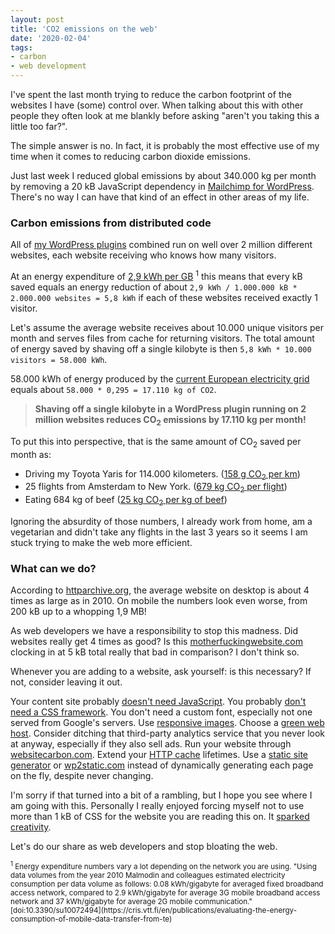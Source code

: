 ```yaml
---
layout: post
title: 'CO2 emissions on the web'
date: '2020-02-04'
tags:
- carbon
- web development
---
```


I've spent the last month trying to reduce the carbon footprint of the websites I have (some) control over. When talking about this with other people they often look at me blankly before asking "aren't you taking this a little too far?".

The simple answer is no. In fact, it is probably the most effective use of my time when it comes to reducing carbon dioxide emissions. 

Just last week I reduced global emissions by about 340.000 kg per month by removing a 20 kB JavaScript dependency in [Mailchimp for WordPress](https://www.mc4wp.com/). There's no way I can have that kind of an effect in other areas of my life.

### Carbon emissions from distributed code

All of [my WordPress plugins]({{site.url}}/wordpress-plugins/) combined run on well over 2 million different websites, each website receiving who knows how many visitors. 

At an energy expenditure of [2,9 kWh per GB](https://www.researchgate.net/publication/326470455_Evaluating_the_Energy_Consumption_of_Mobile_Data_Transfer-From_Technology_Development_to_Consumer_Behaviour_and_Life_Cycle_Thinking) <sup>1</sup> this means that every kB saved equals an energy reduction of about `2,9 kWh / 1.000.000 kB * 2.000.000 websites = 5,8 kWh` if each of these websites received exactly 1 visitor.

Let's assume the average website receives about 10.000 unique visitors per month and serves files from cache for returning visitors. The total amount of energy saved by shaving off a single kilobyte is then `5,8 kWh * 10.000 visitors = 58.000 kWh`.

58.000 kWh of energy produced by the [current European electricity grid](https://www.eea.europa.eu/data-and-maps/indicators/overview-of-the-electricity-production-2/assessment-4) equals about `58.000 * 0,295 = 17.110 kg of CO2`.

> **Shaving off a single kilobyte in a WordPress plugin running on 2 million websites reduces CO<sub>2</sub> emissions by 17.110 kg per month!**

To put this into perspective, that is the same amount of CO<sub>2</sub> saved per month as:

- Driving my Toyota Yaris for 114.000 kilometers. ([158 g CO<sub>2</sub> per km](https://car-emissions.com/cars/index/toyota%20yaris%201.3%20vvt-i%20tr/))
- 25 flights from Amsterdam to New York. ([679 kg CO<sub>2</sub> per flight](https://www.costtotravel.com/flight/from-new-york-to-amsterdam))
- Eating 684 kg of beef ([25 kg CO<sub>2</sub> per kg of beef](https://eprints.lancs.ac.uk/79432/4/1_s2.0_S0959652616303584_main.pdf))

Ignoring the absurdity of those numbers, I already work from home, am a vegetarian and didn't take any flights in the last 3 years so it seems I am stuck trying to make the web more efficient.

### What can we do?

According to [httparchive.org](https://httparchive.org/reports/page-weight?start=earliest&end=latest), the average website on desktop is about 4 times as large as in 2010. On mobile the numbers look even worse, from 200 kB up to a whopping 1,9 MB!

As web developers we have a responsibility to stop this madness. Did websites really get 4 times as good? Is this [motherfuckingwebsite.com](https://motherfuckingwebsite.com/) clocking in at 5 kB total really that bad in comparison? I don't think so.

Whenever you are adding to a website, ask yourself: is this necessary? If not, consider leaving it out. 

Your content site probably [doesn't need JavaScript](https://github.com/you-dont-need/You-Dont-Need-Javascript). You probably [don't need a CSS framework](https://hacks.mozilla.org/2016/04/you-might-not-need-a-css-framework/). You don't need a custom font, especially not one served from Google's servers. Use [responsive images](https://developer.mozilla.org/en-US/docs/Learn/HTML/Multimedia_and_embedding/Responsive_images). Choose a [green web host](https://www.thegreenwebfoundation.org/). Consider ditching that third-party analytics service that you never look at anyway, especially if they also sell ads. Run your website through [websitecarbon.com](https://www.websitecarbon.com/). Extend your [HTTP cache](https://developers.google.com/web/fundamentals/performance/optimizing-content-efficiency/http-caching) lifetimes. Use a [static site generator](https://www.staticgen.com/) or [wp2static.com](https://wp2static.com/) instead of dynamically generating each page on the fly, despite never changing.

I'm sorry if that turned into a bit of a rambling, but I hope you see where I am going with this. Personally I really enjoyed forcing myself not to use more than 1 kB of CSS for the website you are reading this on. It [sparked creativity](https://www.inc.com/thomas-oppong/for-a-more-creative-brain-embrace-constraints.html).

Let's do our share as web developers and stop bloating the web. 


<small>
<sup>1</sup> Energy expenditure numbers vary a lot depending on the network you are using. "Using data volumes from the year 2010 Malmodin and colleagues estimated electricity consumption per data volume as follows: 0.08 kWh/gigabyte for averaged fixed broadband access
network, compared to 2.9 kWh/gigabyte for average 3G mobile broadband access network and 37 kWh/gigabyte for average 2G mobile communication." [doi:10.3390/su10072494](https://cris.vtt.fi/en/publications/evaluating-the-energy-consumption-of-mobile-data-transfer-from-te)
</small>